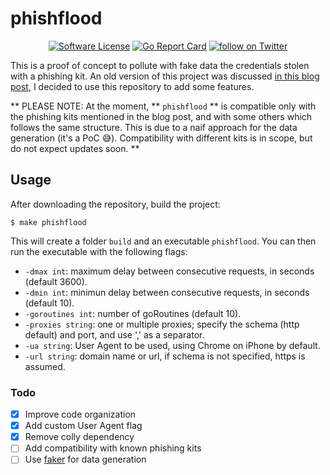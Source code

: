 # phishflood

<p align="center">
  <p align="center">
    <a href="https://github.com/andpalmier/phishflood/blob/main/LICENSE"><img alt="Software License" src="https://img.shields.io/badge/license-GPL3-brightgreen.svg?style=flat-square"></a>
    <a href="https://goreportcard.com/report/github.com/andpalmier/phishflood"><img alt="Go Report Card" src="https://goreportcard.com/badge/github.com/andpalmier/phishflood?style=flat-square"></a>
    <a href="https://twitter.com/intent/follow?screen_name=andpalmier"><img src="https://img.shields.io/twitter/follow/andpalmier?style=social&logo=twitter" alt="follow on Twitter"></a>
  </p>
</p>


This is a proof of concept to pollute with fake data the credentials stolen with a phishing kit. An old version of this project was discussed [in this blog post](https://andpalmier.github.io/posts/flooding-phishing-kits/), I decided to use this repository to add some features.

** PLEASE NOTE: At the moment, ** `phishflood` ** is compatible only with the phishing kits mentioned in the blog post, and with some others which follows the same structure. This is due to a naif approach for the data generation (it's a PoC 😅). Compatibility with different kits is in scope, but do not expect updates soon. **

## Usage

After downloading the repository, build the project:

```
$ make phishflood
```

This will create a folder `build` and an executable `phishflood`. You can then run the executable with the following flags:

- `-dmax int`: maximum delay between consecutive requests, in seconds (default 3600).
- `-dmin int`: minimun delay between consecutive requests, in seconds (default 10).
- `-goroutines int`: number of goRoutines (default 10).
- `-proxies string`: one or multiple proxies; specify the schema (http default) and port, and use ',' as a separator.
- `-ua string`: User Agent to be used, using Chrome on iPhone by default.
- `-url string`: domain name or url, if schema is not specified, https is assumed.

### Todo

- [x] Improve code organization
- [x] Add custom User Agent flag
- [x] Remove colly dependency
- [ ] Add compatibility with known phishing kits
- [ ] Use [faker](https://github.com/bxcodec/faker) for data generation
